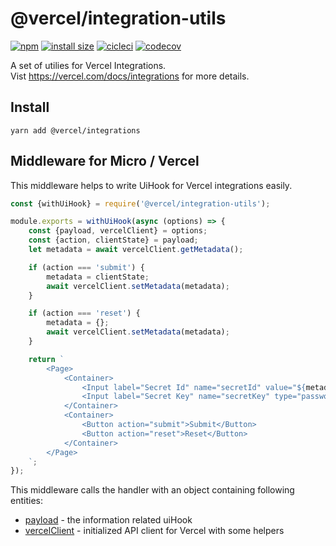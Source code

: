 # @vercel/integration-utils

[![npm](https://badgen.net/npm/v/@vercel/integration-utils)](https://www.npmjs.com/package/@vercel/integration-utils) [![install size](https://badgen.net/packagephobia/install/@vercel/integration-utils)](https://packagephobia.now.sh/result?p=@vercel/integration-utils) [![cicleci](https://badgen.net/circleci/github/vercel/integration-utils)](https://circleci.com/gh/vercel/workflows/integration-utils) [![codecov](https://badgen.net/codecov/c/github/vercel/integration-utils)](https://circleci.com/gh/vercel/workflows/integration-utils)

A set of utilies for Vercel Integrations.<br/>
Vist https://vercel.com/docs/integrations for more details.

## Install

```
yarn add @vercel/integrations
```

## Middleware for Micro / Vercel

This middleware helps to write UiHook for Vercel integrations easily.
```js
const {withUiHook} = require('@vercel/integration-utils');

module.exports = withUiHook(async (options) => {
	const {payload, vercelClient} = options;
	const {action, clientState} = payload;
	let metadata = await vercelClient.getMetadata();

	if (action === 'submit') {
		metadata = clientState;
		await vercelClient.setMetadata(metadata);
	}

	if (action === 'reset') {
		metadata = {};
		await vercelClient.setMetadata(metadata);
	}

	return `
		<Page>
			<Container>
				<Input label="Secret Id" name="secretId" value="${metadata.secretId || ''}"/>
				<Input label="Secret Key" name="secretKey" type="password" value="${metadata.secretKey || ''}" />
			</Container>
			<Container>
				<Button action="submit">Submit</Button>
				<Button action="reset">Reset</Button>
			</Container>
		</Page>
	`;
});

```

This middleware calls the handler with an object containing following entities:

* [payload](./src/types.ts#L9) - the information related uiHook
* [vercelClient](./src/vercel-client.ts) - initialized API client for Vercel with some helpers

